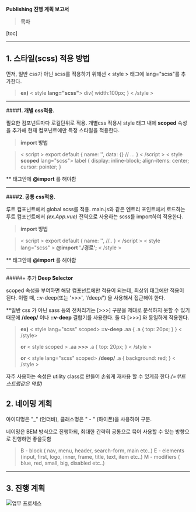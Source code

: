  **Publishing 진행 계획 보고서**


>**목차**

[toc]

----------


## 1. 스타일(scss) 적용 방법

먼저, 일반 css가 아닌 scss를 적용하기 위해선
< style > 태그에 lang="scss"를 추가한다.
>**ex)**
>< style  **lang="scss"**> 
> div{ width:100px; }
>< /style >


---------------
####**1. 개별 css적용.**


필요한 컴포넌트마다 로컬단위로 적용.
개별css 적용시 style 태그 내에 **scoped** 속성을 추가해 현재 컴포넌트에만 특정 스타일을 적용한다.


> **import 방법**

>< script >
>	export default {
>		name: '',
>		data: {}
>		// …
>	}
>< /script >
>< style **scoped** lang="scss">
>	label {
>		display: inline-block;
>		align-items: center;
>		cursor: pointer;
>		}
></style >

** 태그안에 **@import** 를 해야함

---------------
####**2. 공통 css적용.**


루트 컴포넌트에서  global scss를 적용.
main.js와 같은 엔트리 포인트에서 로드하는 루트 컴포넌트에서 *(ex.App.vue)* 
전역으로 사용하는 scss를 import하여 적용한다.

> **import 방법**

>< script >
>	export default {
>		name: '',
>		//..
>	}
>< /script >
>< style lang="scss" >
>	**@import './경로';** 
>< /style >

** 태그안에 **@import** 를 해야함

----------


#####+ 추가  **Deep Selector**

scoped 속성을 부여하면 해당 컴포넌트에만 적용이 되는데, 최상위 태그에만 적용이 된다.
이럴 때, ::v-deep(또는 '>>>', '/deep/') 을 사용해서 접근해야 한다.

**일반 css 가 아닌 sass 등의 전처리기는 [>>>] 구문을 제대로 분석하지 못할 수 있기때문에
 **/deep/** 이나 **::v-deep** 결합기를 사용한다.
둘 다 [>>>] 와 동일하게 작용한다.

>**ex)**
>< style lang="scss" scoped>
>**::v-deep** .aa {
>  .a {
>    top: 20px;
>  }
>}
>< /style>
>
>**or**
>< style scoped >
>.aa **>>>** .a {
>    top: 20px;
>}
>< /style >
>
>**or**
>< style lang="scss" scoped>
>**/deep/** .a {
>  background: red;
>}
>< /style >



자주 사용하는 속성은  utility class로 만들어 손쉽게 재사용 할 수 있게끔 한다.*(=부트스트랩같은 역할)*


## 2. 네이밍 계획

아이디명은 "_" (언더바),
클래스명은 " - " (하이폰)을 사용하여 구분.

네이밍은 BEM 방식으로 진행하되, 최대한 간략히 공통으로 묶어 사용할 수 있는 방향으로 진행하면 좋을듯함

>B - block ( nav, menu, header, search-form, main etc..)
E - elements (input,  first,  logo, inner, frame, title, text, item etc..)
M - modifiers ( blue, red, small, big, disabled etc..)

---


## 3. 진행 계획

![업무 프로세스](https://user-images.githubusercontent.com/72370405/95163308-8af13900-07e2-11eb-922a-a7301d3bbfce.jpg)

